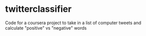 # twitterclassifier
Code for a coursera project to take in a list of computer tweets and calculate "positive" vs "negative" words
